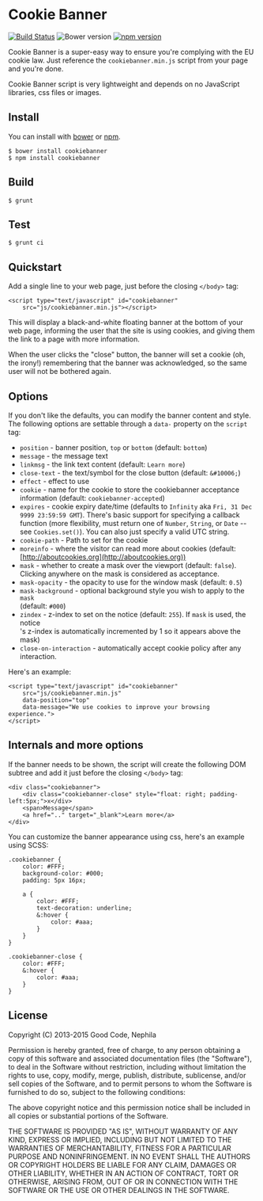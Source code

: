 # Cookie Banner

[![Build Status](https://api.travis-ci.org/nephila/cookie-banner.png?branch=master)](https://travis-ci.org/nephila/cookie-banner)
![Bower version](https://img.shields.io/bower/v/cookiebanner.svg)
[![npm version](https://img.shields.io/npm/v/cookiebanner.svg)](https://www.npmjs.com/package/cookiebanner)

Cookie Banner is a super-easy way to ensure you're complying with the EU
cookie law. Just reference the `cookiebanner.min.js` script from your page
and you're done.

Cookie Banner script is very lightweight and depends on no JavaScript
libraries, css files or images.

## Install
You can install with [bower](http://bower.io/) or [npm](https://www.npmjs.com/).

    $ bower install cookiebanner
    $ npm install cookiebanner

## Build

    $ grunt

## Test

    $ grunt ci

## Quickstart

Add a single line to your web page, just before the closing `</body>` tag:

    <script type="text/javascript" id="cookiebanner"
        src="js/cookiebanner.min.js"></script>

This will display a black-and-white floating banner at the bottom of your
web page, informing the user that the site is using cookies, and giving them
the link to a page with more information.

When the user clicks the "close" button, the banner will set a cookie
(oh, the irony!) remembering that the banner was acknowledged, so the same
user will not be bothered again.

## Options

If you don't like the defaults, you can modify the banner content and
style. The following options are settable through a `data-` property on the
`script` tag:

* `position` - banner position, `top` or `bottom` (default: `bottom`)
* `message` - the message text
* `linkmsg` - the link text content (default: `Learn more`)
* `close-text` - the text/symbol for the close button (default: `&#10006;`)
* `effect` - effect to use
* `cookie` - name for the cookie to store the cookiebanner acceptance
  information (default: `cookiebanner-accepted`)
* `expires` - cookie expiry date/time (defaults to `Infinity` aka `Fri, 31 Dec 9999 23:59:59 GMT`). There's basic support for specifying a callback function (more flexibility, must return one of `Number`, `String`, or `Date` -- see `Cookies.set()`). You can also just specify a valid UTC string.
* `cookie-path` - Path to set for the cookie
* `moreinfo` - where the visitor can read more about cookies
  (default: [http://aboutcookies.org](http://aboutcookies.org))
* `mask` - whether to create a mask over the viewport (default: `false`). Clicking anywhere on the mask is considered as acceptance.
* `mask-opacity` - the opacity to use for the window mask (default: `0.5`)
* `mask-background` - optional background style you wish to apply to the `mask` <div> (default: `#000`)
* `zindex` - z-index to set on the notice (default: `255`). If `mask` is used, the notice <div>'s z-index is automatically incremented by 1 so it appears above the mask)
* `close-on-interaction` - automatically accept cookie policy after any interaction.

Here's an example:

    <script type="text/javascript" id="cookiebanner"
        src="js/cookiebanner.min.js"
        data-position="top"
        data-message="We use cookies to improve your browsing experience.">
    </script>

## Internals and more options

If the banner needs to be shown, the script will create the following DOM subtree and add it just before the closing `</body>` tag:

    <div class="cookiebanner">
        <div class="cookiebanner-close" style="float: right; padding-left:5px;">x</div>
        <span>Message</span>
        <a href=".." target="_blank">Learn more</a>
    </div>

You can customize the banner appearance using css, here's an example using SCSS:

    .cookiebanner {
        color: #FFF;
        background-color: #000;
        padding: 5px 16px;

        a {
            color: #FFF;
            text-decoration: underline;
            &:hover {
                color: #aaa;
            }
        }
    }

    .cookiebanner-close {
        color: #FFF;
        &:hover {
            color: #aaa;
        }
    }

## License

Copyright (C) 2013-2015 Good Code, Nephila

Permission is hereby granted, free of charge, to any person obtaining a copy
of this software and associated documentation files (the "Software"), to deal
in the Software without restriction, including without limitation the rights
to use, copy, modify, merge, publish, distribute, sublicense, and/or sell
copies of the Software, and to permit persons to whom the Software is
furnished to do so, subject to the following conditions:

The above copyright notice and this permission notice shall be included in
all copies or substantial portions of the Software.

THE SOFTWARE IS PROVIDED "AS IS", WITHOUT WARRANTY OF ANY KIND, EXPRESS OR
IMPLIED, INCLUDING BUT NOT LIMITED TO THE WARRANTIES OF MERCHANTABILITY,
FITNESS FOR A PARTICULAR PURPOSE AND NONINFRINGEMENT. IN NO EVENT SHALL THE
AUTHORS OR COPYRIGHT HOLDERS BE LIABLE FOR ANY CLAIM, DAMAGES OR OTHER
LIABILITY, WHETHER IN AN ACTION OF CONTRACT, TORT OR OTHERWISE, ARISING FROM,
OUT OF OR IN CONNECTION WITH THE SOFTWARE OR THE USE OR OTHER DEALINGS IN
THE SOFTWARE.
